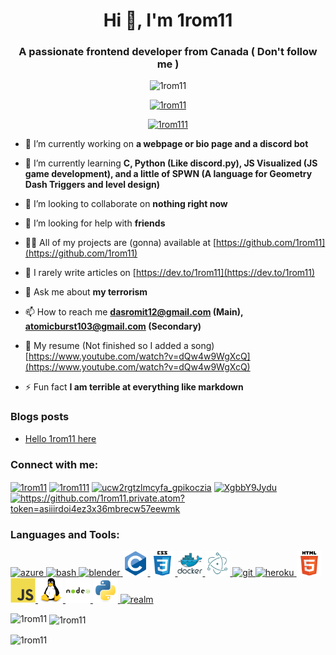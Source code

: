 <h1 align="center">Hi 👋, I'm 1rom11</h1>
<h3 align="center">A passionate frontend developer from Canada ( Don't follow me )</h3>

<p align="center"> <img src="https://komarev.com/ghpvc/?username=1rom11&label=VIEWS&color=0e75b6&style=flat-square" alt="1rom11" /> </p>

<p align="center"> <a href="https://github.com/ryo-ma/github-profile-trophy"><img src="https://github-profile-trophy.vercel.app/?username=1rom11" alt="1rom11" /></a> </p>

<p align="center"> <a href="https://twitter.com/1rom111" target="blank"><img src="https://img.shields.io/twitter/follow/1rom111?logo=twitter&style=for-the-badge" alt="1rom111" /></a> </p>

- 🔭 I’m currently working on **a webpage or bio page and a discord bot**

- 🌱 I’m currently learning **C, Python (Like discord.py), JS Visualized (JS game development), and a little of SPWN (A language for Geometry Dash Triggers and level design)**

- 👯 I’m looking to collaborate on **nothing right now**

- 🤝 I’m looking for help with **friends**

- 👨‍💻 All of my projects are (gonna) available at [https://github.com/1rom11](https://github.com/1rom11)

- 📝 I rarely write articles on [https://dev.to/1rom11](https://dev.to/1rom11)

- 💬 Ask me about **my terrorism**

- 📫 How to reach me **dasromit12@gmail.com (Main), atomicburst103@gmail.com (Secondary)**

- 📄 My resume (Not finished so I added a song) [https://www.youtube.com/watch?v=dQw4w9WgXcQ](https://www.youtube.com/watch?v=dQw4w9WgXcQ)

- ⚡ Fun fact **I am terrible at everything like markdown**

### Blogs posts
<!-- BLOG-POST-LIST:START -->
- [Hello 1rom11 here](https://dev.to/1rom11/hello-1rom11-here-1e4c)
<!-- BLOG-POST-LIST:END -->

<h3 align="left">Connect with me:</h3>
<p align="left">
<a href="https://dev.to/1rom11" target="blank"><img align="center" src="https://cdn.jsdelivr.net/npm/simple-icons@3.0.1/icons/dev-dot-to.svg" alt="1rom11" height="30" width="40" /></a>
<a href="https://twitter.com/1rom111" target="blank"><img align="center" src="https://raw.githubusercontent.com/rahuldkjain/github-profile-readme-generator/master/src/images/icons/Social/twitter.svg" alt="1rom111" height="30" width="40" /></a>
<a href="https://www.youtube.com/c/ucw2rgtzlmcyfa_gpikoczia" target="blank"><img align="center" src="https://raw.githubusercontent.com/rahuldkjain/github-profile-readme-generator/master/src/images/icons/Social/youtube.svg" alt="ucw2rgtzlmcyfa_gpikoczia" height="30" width="40" /></a>
<a href="https://discord.gg/XgbbY9Jydu" target="blank"><img align="center" src="https://raw.githubusercontent.com/rahuldkjain/github-profile-readme-generator/master/src/images/icons/Social/discord.svg" alt="XgbbY9Jydu" height="30" width="40" /></a>
<a href="/https://github.com/1rom11.private.atom?token=asiiirdoi4ez3x36mbrecw57eewmk" target="blank"><img align="center" src="https://raw.githubusercontent.com/rahuldkjain/github-profile-readme-generator/master/src/images/icons/Social/rss.svg" alt="https://github.com/1rom11.private.atom?token=asiiirdoi4ez3x36mbrecw57eewmk" height="30" width="40" /></a>
</p>

<h3 align="left">Languages and Tools:</h3>
<p align="left"> <a href="https://azure.microsoft.com/en-in/" target="_blank"> <img src="https://www.vectorlogo.zone/logos/microsoft_azure/microsoft_azure-icon.svg" alt="azure" width="40" height="40"/> </a> <a href="https://www.gnu.org/software/bash/" target="_blank"> <img src="https://www.vectorlogo.zone/logos/gnu_bash/gnu_bash-icon.svg" alt="bash" width="40" height="40"/> </a> <a href="https://www.blender.org/" target="_blank"> <img src="https://download.blender.org/branding/community/blender_community_badge_white.svg" alt="blender" width="40" height="40"/> </a> <a href="https://www.cprogramming.com/" target="_blank"> <img src="https://raw.githubusercontent.com/devicons/devicon/master/icons/c/c-original.svg" alt="c" width="40" height="40"/> </a> <a href="https://www.w3schools.com/css/" target="_blank"> <img src="https://raw.githubusercontent.com/devicons/devicon/master/icons/css3/css3-original-wordmark.svg" alt="css3" width="40" height="40"/> </a> <a href="https://www.docker.com/" target="_blank"> <img src="https://raw.githubusercontent.com/devicons/devicon/master/icons/docker/docker-original-wordmark.svg" alt="docker" width="40" height="40"/> </a> <a href="https://www.electronjs.org" target="_blank"> <img src="https://raw.githubusercontent.com/devicons/devicon/master/icons/electron/electron-original.svg" alt="electron" width="40" height="40"/> </a> <a href="https://git-scm.com/" target="_blank"> <img src="https://www.vectorlogo.zone/logos/git-scm/git-scm-icon.svg" alt="git" width="40" height="40"/> </a> <a href="https://heroku.com" target="_blank"> <img src="https://www.vectorlogo.zone/logos/heroku/heroku-icon.svg" alt="heroku" width="40" height="40"/> </a> <a href="https://www.w3.org/html/" target="_blank"> <img src="https://raw.githubusercontent.com/devicons/devicon/master/icons/html5/html5-original-wordmark.svg" alt="html5" width="40" height="40"/> </a> <a href="https://developer.mozilla.org/en-US/docs/Web/JavaScript" target="_blank"> <img src="https://raw.githubusercontent.com/devicons/devicon/master/icons/javascript/javascript-original.svg" alt="javascript" width="40" height="40"/> </a> <a href="https://www.linux.org/" target="_blank"> <img src="https://raw.githubusercontent.com/devicons/devicon/master/icons/linux/linux-original.svg" alt="linux" width="40" height="40"/> </a> <a href="https://nodejs.org" target="_blank"> <img src="https://raw.githubusercontent.com/devicons/devicon/master/icons/nodejs/nodejs-original-wordmark.svg" alt="nodejs" width="40" height="40"/> </a> <a href="https://www.python.org" target="_blank"> <img src="https://raw.githubusercontent.com/devicons/devicon/master/icons/python/python-original.svg" alt="python" width="40" height="40"/> </a> <a href="https://realm.io/" target="_blank"> <img src="https://raw.githubusercontent.com/bestofjs/bestofjs-webui/8665e8c267a0215f3159df28b33c365198101df5/public/logos/realm.svg" alt="realm" width="40" height="40"/> </a> </p>

<p><img align="left" src="https://github-readme-stats.vercel.app/api/top-langs?username=1rom11&show_icons=true&locale=en&count_private=false" alt="1rom11" /></p>

<p>&nbsp;<img align="center" src="https://github-readme-stats.vercel.app/api?username=1rom11&show_icons=true&hide_border=true&locale=en" alt="1rom11" /></p>

<p><img align="center" src="https://github-readme-streak-stats.herokuapp.com/?user=1rom11&theme=vue-dark&type=svg" alt="1rom11" /></p>
